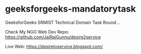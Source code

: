 # geeksforgeeks-mandatorytask
GeeksforGeeks SRMIST Technical Domain Task Round ..

Check My NGO Web Dev Repo:
https://github.com/JaiRajGunnu/desire2service

Live Web:
https://desiretoservice.blogspot.com/
